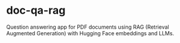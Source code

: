 # doc-qa-rag
Question answering app for PDF documents using RAG (Retrieval Augmented Generation) with Hugging Face embeddings and LLMs.

